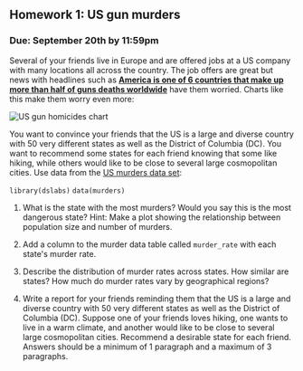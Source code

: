 ## Homework 1: US gun murders
### Due: September 20th by 11:59pm

Several of your friends live in Europe and are offered jobs at a US company with many locations all across the country. The job offers are great but news with headlines such as [**America is one of 6 countries that make up more than half of guns deaths worldwide**](https://www.vox.com/2018/8/29/17792776/us-gun-deaths-global) have them worried. Charts like this make them worry even more:

![US gun homicides chart](https://everytownresearch.org/wp-content/uploads/2016/07/GunTrends_murders_per_1000.png) 

You want to convince your friends that the US is a large and diverse country with 50 very different states as well as the District of Columbia (DC). You want to recommend some states for each friend knowing that some like hiking, while others would like to be close to several large cosmopolitan cities. Use data from the [US murders data set](https://www.rdocumentation.org/packages/dslabs/versions/0.7.1/topics/murders):

`library(dslabs)`
`data(murders)`

1. What is the state with the most murders? Would you say this is the 
most dangerous state? Hint: Make a plot showing the relationship between population size and number of murders.

2. Add a column to the murder data table called `murder_rate` with each state's murder rate.

3. Describe the distribution of murder rates across states. How similar are states? How much do murder rates vary by geographical regions?

4. Write a report for your friends reminding them that the US is a large and diverse country with 50 very different states as well as the District of Columbia (DC). Suppose one of your friends loves hiking, one wants to live in a warm climate, and another would like to be close to several large cosmopolitan cities. Recommend a desirable state for each friend. Answers should be a minimum of 1 paragraph and a maximum of 3 paragraphs.
